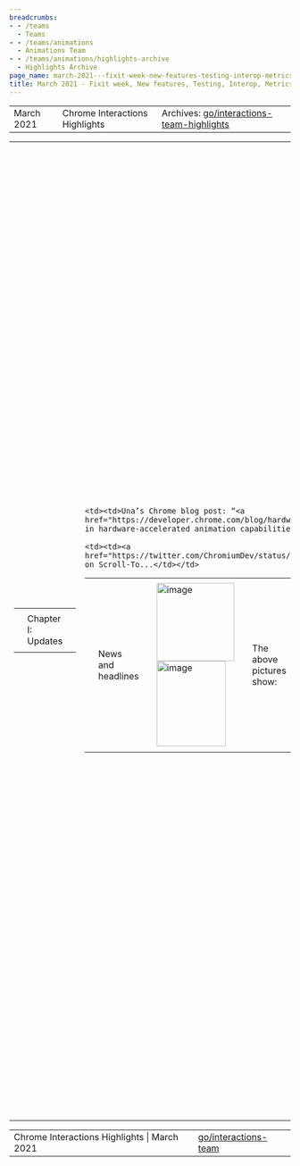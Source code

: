 ```yaml
---
breadcrumbs:
- - /teams
  - Teams
- - /teams/animations
  - Animations Team
- - /teams/animations/highlights-archive
  - Highlights Archive
page_name: march-2021---fixit-week-new-features-testing-interop-metrics-and-more
title: March 2021 - Fixit week, New features, Testing, Interop, Metrics and more!
---
```


<table>
<tr>

<td>March 2021</td>

<td>Chrome Interactions Highlights</td>

<td>Archives: <a href="http://go/animations-team-highlights">go/interactions-team-highlights</a></td>

</tr>
</table>

<table>
<tr>

<td><table></td>
<td><tr></td>

<td><td>Chapter I: Updates</td></td>

<td></tr></td>
<td></table></td>

<td><table></td>
<td><tr></td>

<td><td>News and headlines</td></td>

<td><td><img alt="image" src="https://lh5.googleusercontent.com/8Rx9baQSC1D5OKFFterOr8Ep4YoxqFThALN73pUPewvq4fUaFUVlOksg2JThWYNqD2QU0BRVezKD9fDNXj0MxRN_zt-N7G4vHYsyjkqd35ob51icSH-87sJV-20hBNTPOAPYrrD2w0Ggrg7eVUtIUmR1reIvSKYemlzjfdfzvl4nysCh" height=140 width=139><img alt="image" src="https://lh4.googleusercontent.com/M_WQs-eMjr2z7Vo1B5MnwO02b2XhJRNzBPsaLddW8yBxbwu7AFSBm-tTfR-T1MBMMsT7gy6SQX95J8YEB_IMV3TJobogfhmBZpmgZS19VQ4UwO1Kr2y0pS162qw9jLAiuMnRdNwqV-8OQfbaXlL5jaue5_GBlUhvfyox1n9X-FQUF3Xg" height=153 width=124></td></td>

<td><td>The above pictures show:</td></td>

    <td><td>Una’s Chrome blog post: “<a
    href="https://developer.chrome.com/blog/hardware-accelerated-animations/">Updates
    in hardware-accelerated animation capabilities</a>”</td></td>

    <td><td><a
    href="https://twitter.com/ChromiumDev/status/1366422289441566736">Tweet</a>
    on Scroll-To...</td></td>

<td><td>Bug status update</td></td>

<td><td><img alt="image" src="https://lh4.googleusercontent.com/baJ0Vl-hujPKzdTypC9eeqvk7ifk30XYovJ4uKFZkJakYRVVlj6OKrwwwWKebHate9YPgSail2_yQQla7zP0lkNl0f9uAALZYQGJpDtD0C0iu6rKr6Dd7wsbnIFj8c1VzybSQThgKefFBNFXRcXStkEohFZvUeCdMipFfADVUw7bT97y" height=77 width=140><img alt="image" src="https://lh5.googleusercontent.com/0nTwbFbyafdWtsV8h2di3l5lOqebkNcmCG6OfwwQi6SLLEsSA3dJCt-l3D_KqAn6cUbawHVyx77DHwvlpuzr7MGfv6ZsSiUR41JUbYVS9R5VRzaetVQ3JatAn-jgUfRRzYk91bQYptKWiD6_CC62pzqT-oF2VEvhy4Nmnq3XuIRMQrpy" height=76 width=140></td></td>

<td><td>Our team did an awesome work on bug fixing this sprint...and during perf too!</td></td>

<td><td>This is likely due to our fixit week effort which is proudly introduced in the next chapter...</td></td>

<td></tr></td>
<td></table></td>

<td><table></td>
<td><tr></td>

<td><td>Chapter II: Fixit Week!</td></td>

<td></tr></td>
<td></table></td>

<td><table></td>
<td><tr></td>

<td><td><a href="http://go/interactions-fixit-2021q1">Overall stats</a></td></td>

<td><td>Our team had a fixit week during Mar 1~5, and the team made tremendous progress!</td></td>

<td><td>Bugs we closed: <a href="https://bugs.chromium.org/u/2341872843/hotlists/Interactions-FixIt-2021Q1?can=1">40</a> including:</td></td>

    <td><td>P1s fixed: 4</td></td>

    <td><td>P2s fixed: 11</td></td>

    <td><td>P3s fixed: 7</td></td>

    <td><td>Others (WAIs, dups): 18</td></td>

<td><td>Bugs re-triaged: <a href="https://bugs.chromium.org/u/flackr@chromium.org/hotlists/Interactions-2021-Retriage?can=1">19</a> including:</td></td>

    <td><td>Fixed: 2</td></td>

    <td><td>Closed: 6</td></td>

    <td><td>Assigned to another team: 1</td></td>

<td></tr></td>
<td></table></td>

<td><table></td>
<td><tr></td>

<td><td>De-flake scroll snap tests</td></td>

<td><td>kevers@ focused on deflaking scroll snap tests during fix it week. Here are some common causes of flakes:</td></td>

    <td><td>Files containing too many subtests triggering timeouts. We cannot
    always accelerate the scroll timing. The tests have a 6s budget and can take
    3x longer than expected when machines are under load.</td></td>

    <td><td>Incorrectly detecting the end of an animation. Waits on a gesture or
    key event resolve when queued and not when handled. This can result on the
    scroll end being detected before it has even started! To address, we now
    wait for scroll events.</td></td>

<td><td>Outcome:</td></td>

    <td><td>Landed 7 CLs</td></td>

    <td><td>Removed 14 lines from test expectations.</td></td>

    <td><td>Fixed 10 test files</td></td>

    <td><td>Closed 8 bugs</td></td>

<td><td>Fix pointer events flaky tests</td></td>

<td><td>liviutinta@’s focused on pointer events tests marked in TestExpectations file:</td></td>

    <td><td>Using sendkeys instead of keyDown, keyUp</td></td>

        <td><td>Landed 1 <a
        href="https://chromium-review.googlesource.com/c/chromium/src/+/2737916">CL</a>
        that fixed 4 tests.</td></td>

    <td><td>Marked in TestExpectations:</td></td>

        <td><td>For <a href="http://crbug.com/893480">crbug.com/893480</a> the
        remaining 8 tests in Test Expectations need implementation keyUp/keyDown
        as it allows for multiple keys pressed at once</td></td>

        <td><td>For <a href="http://crbug.com/1140611">crbug.com/1140611</a>
        there’s “Element click intercepted error” thrown from test driver (2
        tests)</td></td>

    <td><td>Few web tests flaky because pointermove coalescing was not taken
    into account (1 WIP <a
    href="https://chromium-review.googlesource.com/c/chromium/src/+/2745276">CL</a>,
    2 tests, 5 related issues)</td></td>

<td></tr></td>
<td><tr></td>

<td><td>Fixing clusterfuzz crashes</td></td>

<td><td>xidachen@ worked on fixing clusterfuzz crashes:</td></td>

    <td><td>They usually have a minimal test case, easy to diagnose</td></td>

    <td><td>These are crashes can happen in the real world</td></td>

    <td><td>Often times it is due to our coding missing edge cases</td></td>

<td><td>Outcome: Landed 2 CLs and fixed 2 bugs. In additional to that, xidachen@ also closed a few touch-action related bugs.</td></td>

<td></tr></td>
<td></table></td>

<td><table></td>
<td><tr></td>

<td><td>Chapter III: New features</td></td>

<td></tr></td>
<td></table></td>

<td><table></td>
<td><tr></td>

<td><td>Animations in display locked subtrees</td></td>

<td><td><img alt="image" src="https://lh3.googleusercontent.com/gXn-G235ngNBZqnmVTdwJK5JsmZSu8eeCwhoRJs4TZQoAwU-F2PgGaOZb_uU8zV18Nifvs8SAWH96eny1NaJPWzhoAl3L2SjJ6kXcV9ZHr-OPGNsroy4-2v1UzenxwYZfrAQ0wBI9GGj2VxR-3oiab8F5vtaM0hd0Psp7ll7fWD0RcbW" height=239 width=283></td></td>

<td><td>kevers@ is working on this performance optimization, which effectively “pause” CSS animations/transitions that are not rendered due to content-visibility, while direct queries must still produce correct results.</td></td>

<td><td>The above demo shows that animation events stop firing while content is hidden, which is a direct consequence of not updating hidden animations due to the normal passage of time. Calculations requiring a fresh style update are correctly resolved on demand.</td></td>

<td><td>Composite background-color animation</td></td>

<td><td>xidachen@ fixed a crash which is due to missing repaint. He is also working on two known problems in order to restart finch experiment.</td></td>

<td><td>Scroll to element</td></td>

<td><td><img alt="image" src="https://lh6.googleusercontent.com/py8m0A7cqlby60QF-ayhnnAx0D5qNgt5tXjcZch6XaSmea-TKeG4tEscN66ShBCpdiacNSN-mK93HZ0kJEvC4EWD-gPBSd49UjBWh4QkwPkYzK6pQcGXtCZHzNK5ZlvtSGeismWyBhfb4Iy3CDNG3IEk0TFVyqBEGOv6ApprIstxIxp_" height=159 width=283></td></td>

<td><td>flackr@ developed a <a href="https://chrome.google.com/webstore/detail/scroll-to/hjaaolhckkhdkamciipnogbbiafgbcil">scroll-to extension</a></td></td>

    <td><td><a href="https://github.com/flackr/scroll-to-extension">Source</a>
    code is available</td></td>

    <td><td>Scrolls to selected element</td></td>

    <td><td>Rejects <a
    href="https://github.com/WICG/scroll-to-text-fragment/blob/main/EXTENSIONS.md#css-selector-restrictions">restricted
    CSS selectors</a></td></td>

<td></tr></td>
<td><tr></td>

<td><td>Google Meet FPS optimization</td></td>

<td><td><img alt="image" src="https://lh4.googleusercontent.com/lSNmrAN5LzgMhOS2CppDDmbPza5nWwaPmqI0fgEBEblh7q2FbNV5iij-Kt_UkKQp2qOjt3xqEl5NH_rKGePmxJdxYC7jLFxxRZAqfZ2zmK6QxLjhYyHnpQ8QMSIE__2Ywnn1emJB_RXDBZeEHdw82iS2SCogBXfgZH2GR-qWcE9Ep2Qq" height=405 width=283></td></td>

<td><td>zmo@ plumbed minimum tick interval of animations, which requires</td></td>

    <td><td><a
    href="https://chromium-review.googlesource.com/c/chromium/src/+/2716656">Calculate
    minimum tick interval</a></td></td>

    <td><td><a
    href="https://chromium-review.googlesource.com/c/chromium/src/+/2730045">Used
    in tick rate heuristic</a></td></td>

<td><td>After the above change, flackr@ found that meet still wasn’t showing 60fps. More investigation shows that meet had incorrect animation. Specifically 0.6s 3 keyframe animation with steps(18) should be 30fps, but 18 animation-timing-function steps is applied between each pair of keyframes. flackr@ is currently working with meet team to further optimize this.</td></td>

<td><td>Penetrating context menu image selection</td></td>

<td><td><img alt="image" src="https://lh4.googleusercontent.com/3WSJTjHaw94sUraj0T8JhdTWDJwtGtJpEijrluAiFSX1fsZCK4RwhgbVYnTxO5sxJu4oRogVdOo-Q9JDnQoM9Zt_taRYYXV2YBK-WUUcDIDiSbmszSq5EY3AGY4r2-zHhqx5VbT3Z8YwinxWir0Rofi5oDy1QUmsdKYe37T2EsI2yEY5" height=215 width=283></td></td>

<td><td>The feature is implemented by benwgold@ where flackr@ is an active reviewer. Specifically, this feature allows right click / long press to find images below targeted element.</td></td>

<td><td>In this <a href="https://output.jsbin.com/rucoyak">demo</a>, an image label element completely covers the image. Without penetrating image selection, one could not save the image without inspecting the page.</td></td>

<td><td>Disable double tap to zoom</td></td>

<td><td>liviutinta@ landed <a href="https://chromium-review.googlesource.com/q/bug:1108987">CLs</a> disabling DTZ for meta viewport tags such as:</td></td>

    <td><td>&lt;meta name=”viewport” content=”device-width”&gt;</td></td>

    <td><td>&lt;meta name=”viewport” content=”initial-scale=1”&gt; , for any
    initial-scale &gt;=1 we’ll disable DTZ</td></td>

    <td><td>&lt;meta name=”viewport” content=”minimum-scale=1”&gt;,
    minimum-scale &gt;=1 implies initial-scale &gt;= 1</td></td>

    <td><td>Combinations of the above</td></td>

<td><td>The <a href="https://groups.google.com/a/chromium.org/g/blink-dev/c/dXztlK096rs/m/6DKc6nhcCQAJ">I2S</a> API owners approved, and we have started finch experiment for 50% canary.</td></td>

<td></tr></td>
<td></table></td>

<td><table></td>
<td><tr></td>

<td><td>Chapter IV: Testing</td></td>

<td></tr></td>
<td></table></td>

<td><table></td>
<td><tr></td>

<td><td>Move virtual scroll-snap tests</td></td>

<td><td>The problem with virtual/threaded is that it doesn’t guarantee that scroll snap tests run on the compositor. Thus kevers@ moved the tests to threaded-prefer-compositing, which ensures that the composited path is being used. This change exposed that we had limited testing of scroll snap with composited scrolling and temporarily introduced 7 new entries in the TestExpectations file. These failures have now been addressed.</td></td>

<td><td>Automate WPT test using testdriver action API</td></td>

<td><td><img alt="image" src="https://lh6.googleusercontent.com/y5VfiIiUaDOm-G9ldk2gNytVwyx9DgTmvVSZZKzqvdkUBQ5JEV5z40t9YfledkhNAgqYpbskH9vTP5VCnryyOJMIRzz0ak45JZmMW29ZedQQGpVYzR7cg8NHxYQfHtJM3J6-C4o9ePXJBXFBszOwpeUxUfvoJh6mH49V_uQwhdBM5Jpe" height=185 width=283></td></td>

<td><td>lanwei@ kept working on automate WPT test and making good progress.</td></td>

<td></tr></td>
<td></table></td>

<td><table></td>
<td><tr></td>

<td><td>Chapter V: Stability fixes</td></td>

<td><td>kevers@ fixed a problem when running user code (Javascript) that can result in the destruction of an execution context. The solution is to double check if the context is used downstream of script execution.</td></td>

<td></tr></td>
<td></table></td>

<td><table></td>
<td><tr></td>

<td><td>Chapter VI: Interop fixes</td></td>

<td></tr></td>
<td></table></td>

<td><table></td>
<td><tr></td>

<td><td>Sticky interop investigation</td></td>

<td><td><img alt="image" src="https://lh4.googleusercontent.com/xCplj7tBIokIzfY3bN1pO4H07CEWAZq9qG8C9p8DmlfYfor-6CGO4h9OdyDZsR03gCf5esw4S1xIsIvYiyLRBcxvS1C7k6zIDFvS_111zX_QJjBHotjN4mBbY_Gj7VMV51LgF9b9OkIw1SU2Tld6sb6IpufwOub1V2YeJK-ShNRd0XPB" height=167 width=283></td></td>

<td><td>flackr@ created <a href="https://bugs.chromium.org/p/chromium/issues/detail?id=1185163">meta tracking bug</a> for this. During this sprint, <a href="https://bugs.chromium.org/p/chromium/issues/list?q=commentby%3Aflackr%40chromium.org%20sticky%20closed%3E2021-2-22%20closed%3C2021-3-12&can=1">3 issues</a> were closed. Moreover, a <a href="https://wpt.fyi/results/css/css-position/sticky/position-sticky-scrollIntoView.html?label=experimental&label=master&aligned">WPT test</a> has been landed to track new spec scrollIntoView behavior.</td></td>

<td><td>Fixed falsely overconstrained stick positioning</td></td>

<td><td><img alt="image" src="https://lh4.googleusercontent.com/xtsXFqA5IqyV2xz6JWUDk25Ee5dkse6mUKh_5FTcPYpISbkPWErpJR5k3fMnUMI9qnyzgLJSziuxiFSOPImhoGdqX-fZ4NWry2y1Jivg6v_KZ5E75YtqmMTl-vw8OVl7xAa8VJmY7dVCm6VwrsrmLkbG3vK_A-VH1453sQTMChlYha0U" height=137 width=137><img alt="image" src="https://lh4.googleusercontent.com/BG8InXEt7-3mnsMMdOjt8vPJ_Ff8aexfkJ2xiBSV3JryUb501rzf6JUkU2ELO8H0bUHzSU5zYg_gS8FeLzm0DQsjWUr_WlMZKvOJtfhK4O3KmArm4vROemwz6axHO3l66GcIXtbzKtAA_WHOJZYEPPvUQE-BcoIlh7yun3UZUoXyrMbj" height=136 width=136></td></td>

<td><td>flackr@ fixed a stick position <a href="https://bugs.chromium.org/p/chromium/issues/detail?id=841432">bug</a>. In the above demo:</td></td>

    <td><td>The left one is the wrong behavior where the bottom constraint is
    ignored.</td></td>

    <td><td>The right one shows the correct behavior. Both bottom and top
    constraints are used creating reveal and collapse effect.</td></td>

<td></tr></td>
<td><tr></td>

<td><td>Overscroll-behavior propagation</td></td>

<td><td>xidachen@ made some progress towards fixing this <a href="http://crbug.com/954423">bug</a>, which includes</td></td>

    <td><td>Found ~15 google internal sites that might break by the incoming
    fix</td></td>

    <td><td>Started this <a
    href="https://docs.google.com/document/d/1PGBW3PDWTenS8i6-k6Xsv1_MuKxqEfX8o1jVGmxxnFk/edit#">doc</a>,
    which provided guidance on how to change their sites to avoid
    breakage.</td></td>

    <td><td>All google internal sites listed in the doc have made
    changes.</td></td>

    <td><td>Unfortunately the percentage of sites that might break is not going
    down (<a
    href="https://uma.googleplex.com/p/chrome/timeline_v2/?sid=29901cc34c7b4b624f5a759bda0b5a34">Beta</a>:
    ~2.2%, <a
    href="https://uma.googleplex.com/p/chrome/timeline_v2/?sid=706cc2310b84fa2bdb3e87b52b1c052b">Stable</a>:
    ~0.5% of page loads)</td></td>

<td><td>Scroll snap behavior with scrollbar arrow keys</td></td>

<td><td>Resolved the scroll snap behavior for interactions with the scrollbar arrow keys during the last sprint cycle for main thread scrolling. Fixed for composited scrolling this sprint.</td></td>

<td><td><img alt="image" src="https://lh3.googleusercontent.com/VJhePxtBeo6Irdt8t9FxdTl8hvkvHcAAGVyxvmtUeehNqlThCATmCB3WWuLXGGfOP-7rg-4uihVZN1VoosN0Tpbq8Iekx1J55WTrQqZp8J-TeZxDq0U6-Iqo2PcM8zT-EudBCQpYRkjXdqlv78FjI_GilXNHHyy1Iu2yen5ZOhsgoywR" height=97 width=283></td></td>

<td></tr></td>
<td></table></td>

<td><table></td>
<td><tr></td>

<td><td>Chapter VII: Metrics</td></td>

<td></tr></td>
<td></table></td>

<td><table></td>
<td><tr></td>

<td><td>Finch study: Composite relative keyframes</td></td>

<td><td>kevers@ launched this finch study and collected some meaningful results.</td></td>

<td><td><img alt="image" src="https://lh6.googleusercontent.com/uyULOys9B0l5Qkk1G8ZDUoqr-ps8pQ1ZpPMkJO4T0S9ipY6aLjCX6IMcuCfceaxBS98cfu3o-Q6OBUUZ0A_owKwozS_ctf0gbXEtUoi3Xru7ghDxCOE4uTYu26aFmclzqbnoh7aLZNAjc-q-kObkIGNXqhTKzRyUyVA1WctLKb8ZPQB0" height=123 width=283></td></td>

<td><td><img alt="image" src="https://lh3.googleusercontent.com/xoghGSmjwTGotF0VxXGa_XGkMHaKNQvIOvSx4CRqVpN900oCWoCYZwmMxbaz7IptN0gLl00CrW0XRgwSbhuOB3PZEjC4n1eDX3OqRybkLOhor4IUKXrFVqsTTyJNjMJmtfPHjIlYGAEtJdgIdluiKurKJJV6DahQdzEaNNQdvAwR1rgl" height=117 width=283></td></td>

<td><td>Finch study: <a href="https://uma.googleplex.com/p/chrome/variations?sid=950bc8883d9b9c8ce6469b5592a5e81a">Scroll prediction</a></td></td>

<td><td>flackr@ is launching this finch study on behave of a Microsoft engineer.</td></td>

<td><td>VisualJitter</td></td>

<td><td><img alt="image" src="https://lh4.googleusercontent.com/mT74G-gB6SrpkOE9Psf3G700HUcy0Shav9Q-Z1dFcxJ8XTthGh8iB4p1MWRrcM3KVVG6zm_mEKBR4vMPej_vqBcnp_Qb4RDw9TkRYxLrdNi2yFbva-qai4RJWpwLc9KqVwjee-7UBB06Z7VmNYVo01pASlLvSHqEOKkXkW6feRDIAbtD" height=113 width=283></td></td>

<td><td>AverageLagPresentation</td></td>

<td><td><img alt="image" src="https://lh5.googleusercontent.com/lcCu72bAUBMq3KtAO5_46zwl8GDtC5R9RjnOypXBrRzH-c5iQWzrSbnCnBC9EL-rM4JT02kNe_cCzWOlAHTPiJ2CIM4sbq0XTCzwanEt5PjQjXTndj89sdexYXYLd1I4-EwXg6UVbzlLyD3CO-ksuVCDLhfLvCU7QSodgt4ZSm4O18BV" height=113 width=283></td></td>

<td><td>Legend (f=# frames): -5ms 0.375f 0.5f 0.625f 1.217ms 3.3ms 5.383ms</td></td>

<td><td>The data of “VisualJitter” suggests that more prediction means more jitter. The data of “AverageLagPresentation” suggests more prediction increases lag.</td></td>

<td></tr></td>
<td><tr></td>

<td><td>Smoothness Metric</td></td>

<td><td><img alt="image" src="https://lh6.googleusercontent.com/MKJsf1GYBhT0doAMEpwkenRs76RjwpmXg7qR50gqFH7ntVCI6OUJ3qLoVl_oLfpZ-kl9nN3gMprxubQ4GWQHSvfg_wCAAZ-l8Vfb_Np9HcdrEXuKa-WhcDmyxEy1Gm71f-gGyIvZV6xOFfB1jSrHXeHRxQX8fhlpGN6miqwvOrAqw2fc" height=143 width=283></td></td>

<td><td>lanwei@ explored in the smoothness metric field and did some data analysis.</td></td>

<td></tr></td>
<td></table></td>

<td><table></td>
<td><tr></td>

<td><td>Chapter VIII: à la carte</td></td>

<td></tr></td>
<td></table></td>

<td><table></td>
<td><tr></td>

<td><td>PointerEvent spec reviews</td></td>

<td><td>mustaq@ has almost done reviewing two significant changes from the external spec editor:</td></td>

    <td><td><a
    href="https://github.com/w3c/pointerevents/pull/349">Reword/expand
    touch-action definition</a></td></td>

        <td><td>Added direct suggestions to clarify that “touch-action:
        manipulation” excludes double-tap zoom.</td></td>

    <td><td><a href="https://github.com/w3c/pointerevents/pull/350">Major
    refactoring: refer to “direct manipulation” rather than
    “touch”</a></td></td>

        <td><td>A long and tricky edit to officially include (some) pen pointers
        in touch-action.</td></td>

<td></tr></td>
<td></table></td>

</tr>
</table>

<table>
<tr>

<td>Chrome Interactions Highlights | March 2021</td>

<td><a href="http://go/interactions-team">go/interactions-team</a></td>

</tr>
</table>
